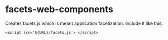 # facets-web-components

Creates facets.js which is meant application facetization. Include it like this:

```
<script src='${URL}/facets.js'> </script>
```